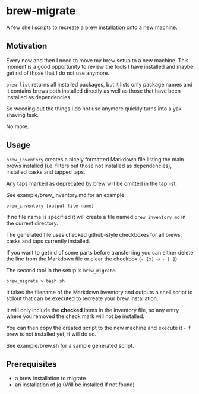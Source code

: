 # brew-migrate

A few shell scripts to recreate a brew installation onto a new machine.

## Motivation

Every now and then I need to move my brew setup to a new machine.
This moment is a good opportunity to review the tools I have installed 
and maybe get rid of those that I do not use anymore.

`brew list` returns all installed packages, but it lists only package
names and it contains brews both installed directly as well as those
that have been installed as dependencies.

So weeding out the things I do not use anymore quickly turns into a yak
shaving task.

No more.

## Usage

`brew_inventory` creates a nicely formatted Markdown file listing the
main brews installed (i.e. filters out those not installed
as dependencies), installed casks and tapped taps.

Any taps marked as deprecated by brew will be omitted in the tap list.

See example/brew_inventory.md for an example.

    brew_inventory [output file name]

If no file name is specified it will create a file named
`brew_inventory.md` in the current directory.

The generated file uses checked github-style checkboxes for all brews,
casks and taps currently installed.

If you want to get rid of some parts before transferring you can either 
delete the line from the Markdown file or clear the checkbox (`- [x]` -> `- [ ]`)

The second tool in the setup is `brew_migrate`.

    brew_migrate > bash.sh

It takes the filename of the Markdown inventory and outputs a
shell script to stdout that can be executed to recreate your brew installation.

It will only include the __checked__ items in the inventory file, so
any entry where you removed the check mark will not be installed.

You can then copy the created script to the new machine and execute
it - if brew is not installed yet, it will do so.

See example/brew.sh for a sample generated script.

## Prerequisites

- a brew installation to migrate
- an installation of [jq](https://stedolan.github.io/jq/) (Will be installed if not found)